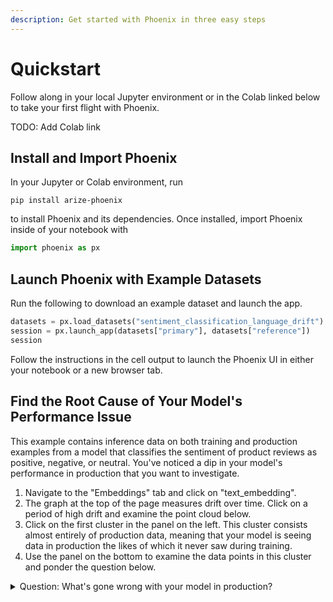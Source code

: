 ```yaml
---
description: Get started with Phoenix in three easy steps
---
```


# Quickstart

Follow along in your local Jupyter environment or in the Colab linked below to take your first flight with Phoenix.

TODO: Add Colab link

## Install and Import Phoenix

In your Jupyter or Colab environment, run

```
pip install arize-phoenix
```

to install Phoenix and its dependencies. Once installed, import Phoenix inside of your notebook with

```python
import phoenix as px
```

## Launch Phoenix with Example Datasets

Run the following to download an example dataset and launch the app.

```python
datasets = px.load_datasets("sentiment_classification_language_drift")
session = px.launch_app(datasets["primary"], datasets["reference"])
session
```

Follow the instructions in the cell output to launch the Phoenix UI in either your notebook or a new browser tab.

## Find the Root Cause of Your Model's Performance Issue

This example contains inference data on both training and production examples from a model that classifies the sentiment of product reviews as positive, negative, or neutral. You've noticed a dip in your model's performance in production that you want to investigate.

1. Navigate to the "Embeddings" tab and click on "text\_embedding".
2. The graph at the top of the page measures drift over time. Click on a period of high drift and examine the point cloud below.
3. Click on the first cluster in the panel on the left. This cluster consists almost entirely of production data, meaning that your model is seeing data in production the likes of which it never saw during training.
4. Use the panel on the bottom to examine the data points in this cluster and ponder the question below.

<details>

<summary>Question: What's gone wrong with your model in production?</summary>

**Answer:** Your model was fine-tuned on examples of labeled product reviews in English. In production, however, your model is encountering product reviews in Spanish whose sentiment it cannot correctly predict.

</details>

